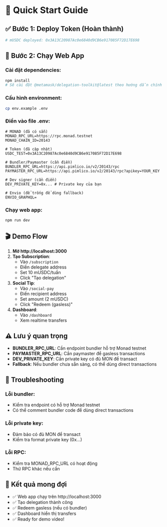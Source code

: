 # 🚀 Quick Start Guide

## ✅ Bước 1: Deploy Token (Hoàn thành)
```bash
# mUSDC deployed: 0x3A13C20987Ac0e6840d9CB6e917085F72D17E698
```

## 🎯 Bước 2: Chạy Web App

### Cài đặt dependencies:
```bash
npm install
# Sẽ cài đặt @metamask/delegation-toolkit@latest theo hướng dẫn chính thức
```

### Cấu hình environment:
```bash
cp env.example .env
```

### Điền vào file .env:
```env
# MONAD (đã có sẵn)
MONAD_RPC_URL=https://rpc.monad.testnet
MONAD_CHAIN_ID=20143

# Token (đã cập nhật)
USDC_TEST=0x3A13C20987Ac0e6840d9CB6e917085F72D17E698

# Bundler/Paymaster (cần điền)
BUNDLER_RPC_URL=https://api.pimlico.io/v2/20143/rpc
PAYMASTER_RPC_URL=https://api.pimlico.io/v2/20143/rpc?apikey=YOUR_KEY

# Dev signer (cần điền)
DEV_PRIVATE_KEY=0x... # Private key của bạn

# Envio (để trống để dùng fallback)
ENVIO_GRAPHQL=
```

### Chạy web app:
```bash
npm run dev
```

## 🎬 Demo Flow

1. **Mở http://localhost:3000**
2. **Tạo Subscription**: 
   - Vào `/subscription`
   - Điền delegate address
   - Set 10 mUSDC/tuần
   - Click "Tạo delegation"
3. **Social Tip**:
   - Vào `/social-pay`
   - Điền recipient address
   - Set amount (2 mUSDC)
   - Click "Redeem (gasless)"
4. **Dashboard**:
   - Vào `/dashboard`
   - Xem realtime transfers

## ⚠️ Lưu ý quan trọng

- **BUNDLER_RPC_URL**: Cần endpoint bundler hỗ trợ Monad testnet
- **PAYMASTER_RPC_URL**: Cần paymaster để gasless transactions
- **DEV_PRIVATE_KEY**: Cần private key có đủ MON để transact
- **Fallback**: Nếu bundler chưa sẵn sàng, có thể dùng direct transactions

## 🔧 Troubleshooting

### Lỗi bundler:
- Kiểm tra endpoint có hỗ trợ Monad testnet
- Có thể comment bundler code để dùng direct transactions

### Lỗi private key:
- Đảm bảo có đủ MON để transact
- Kiểm tra format private key (0x...)

### Lỗi RPC:
- Kiểm tra MONAD_RPC_URL có hoạt động
- Thử RPC khác nếu cần

## 🎉 Kết quả mong đợi

- ✅ Web app chạy trên http://localhost:3000
- ✅ Tạo delegation thành công
- ✅ Redeem gasless (nếu có bundler)
- ✅ Dashboard hiển thị transfers
- ✅ Ready for demo video!

